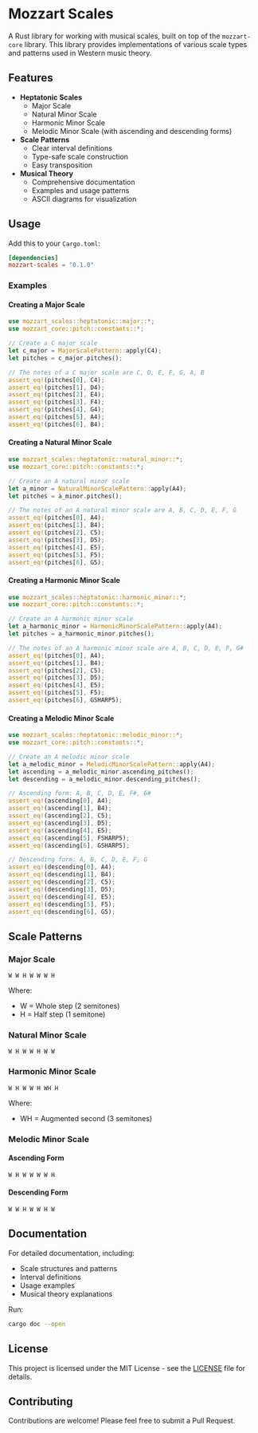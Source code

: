 # Mozzart Scales

A Rust library for working with musical scales, built on top of the `mozzart-core` library. This library provides implementations of various scale types and patterns used in Western music theory.

## Features

- **Heptatonic Scales**
  - Major Scale
  - Natural Minor Scale
  - Harmonic Minor Scale
  - Melodic Minor Scale (with ascending and descending forms)
- **Scale Patterns**
  - Clear interval definitions
  - Type-safe scale construction
  - Easy transposition
- **Musical Theory**
  - Comprehensive documentation
  - Examples and usage patterns
  - ASCII diagrams for visualization

## Usage

Add this to your `Cargo.toml`:

```toml
[dependencies]
mozzart-scales = "0.1.0"
```

### Examples

#### Creating a Major Scale

```rust
use mozzart_scales::heptatonic::major::*;
use mozzart_core::pitch::constants::*;

// Create a C major scale
let c_major = MajorScalePattern::apply(C4);
let pitches = c_major.pitches();

// The notes of a C major scale are C, D, E, F, G, A, B
assert_eq!(pitches[0], C4);
assert_eq!(pitches[1], D4);
assert_eq!(pitches[2], E4);
assert_eq!(pitches[3], F4);
assert_eq!(pitches[4], G4);
assert_eq!(pitches[5], A4);
assert_eq!(pitches[6], B4);
```

#### Creating a Natural Minor Scale

```rust
use mozzart_scales::heptatonic::natural_minor::*;
use mozzart_core::pitch::constants::*;

// Create an A natural minor scale
let a_minor = NaturalMinorScalePattern::apply(A4);
let pitches = a_minor.pitches();

// The notes of an A natural minor scale are A, B, C, D, E, F, G
assert_eq!(pitches[0], A4);
assert_eq!(pitches[1], B4);
assert_eq!(pitches[2], C5);
assert_eq!(pitches[3], D5);
assert_eq!(pitches[4], E5);
assert_eq!(pitches[5], F5);
assert_eq!(pitches[6], G5);
```

#### Creating a Harmonic Minor Scale

```rust
use mozzart_scales::heptatonic::harmonic_minor::*;
use mozzart_core::pitch::constants::*;

// Create an A harmonic minor scale
let a_harmonic_minor = HarmonicMinorScalePattern::apply(A4);
let pitches = a_harmonic_minor.pitches();

// The notes of an A harmonic minor scale are A, B, C, D, E, F, G#
assert_eq!(pitches[0], A4);
assert_eq!(pitches[1], B4);
assert_eq!(pitches[2], C5);
assert_eq!(pitches[3], D5);
assert_eq!(pitches[4], E5);
assert_eq!(pitches[5], F5);
assert_eq!(pitches[6], GSHARP5);
```

#### Creating a Melodic Minor Scale

```rust
use mozzart_scales::heptatonic::melodic_minor::*;
use mozzart_core::pitch::constants::*;

// Create an A melodic minor scale
let a_melodic_minor = MelodicMinorScalePattern::apply(A4);
let ascending = a_melodic_minor.ascending_pitches();
let descending = a_melodic_minor.descending_pitches();

// Ascending form: A, B, C, D, E, F#, G#
assert_eq!(ascending[0], A4);
assert_eq!(ascending[1], B4);
assert_eq!(ascending[2], C5);
assert_eq!(ascending[3], D5);
assert_eq!(ascending[4], E5);
assert_eq!(ascending[5], FSHARP5);
assert_eq!(ascending[6], GSHARP5);

// Descending form: A, B, C, D, E, F, G
assert_eq!(descending[0], A4);
assert_eq!(descending[1], B4);
assert_eq!(descending[2], C5);
assert_eq!(descending[3], D5);
assert_eq!(descending[4], E5);
assert_eq!(descending[5], F5);
assert_eq!(descending[6], G5);
```

## Scale Patterns

### Major Scale
```text
W W H W W W H
```
Where:
- W = Whole step (2 semitones)
- H = Half step (1 semitone)

### Natural Minor Scale
```text
W H W W H W W
```

### Harmonic Minor Scale
```text
W H W W H WH H
```
Where:
- WH = Augmented second (3 semitones)

### Melodic Minor Scale
#### Ascending Form
```text
W H W W W W H
```
#### Descending Form
```text
W W H W W H W
```

## Documentation

For detailed documentation, including:
- Scale structures and patterns
- Interval definitions
- Usage examples
- Musical theory explanations

Run:
```bash
cargo doc --open
```

## License

This project is licensed under the MIT License - see the [LICENSE](LICENSE) file for details.

## Contributing

Contributions are welcome! Please feel free to submit a Pull Request. 